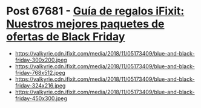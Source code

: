 # Post 67681 - [Guía de regalos iFixit: Nuestros mejores paquetes de ofertas de Black Friday](https://www.ifixit.com/News/67681/guia-de-regalos-ifixit-nuestras-mejores-paquetes-de-ofertas-de-black-friday)

- https://valkyrie.cdn.ifixit.com/media/2018/11/05173409/blue-and-black-friday-300x200.jpeg
- https://valkyrie.cdn.ifixit.com/media/2018/11/05173409/blue-and-black-friday-768x512.jpeg
- https://valkyrie.cdn.ifixit.com/media/2018/11/05173409/blue-and-black-friday-324x216.jpeg
- https://valkyrie.cdn.ifixit.com/media/2018/11/05173409/blue-and-black-friday-450x300.jpeg
